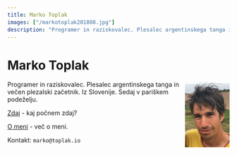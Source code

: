 ```yaml
---
title: Marko Toplak
images: ["/markotoplak201808.jpg"]
description: "Programer in raziskovalec. Plesalec argentinskega tanga in večen plezalski začetnik. "
---
```


# Marko Toplak

[<img src="/markotoplak201808_h200.jpg" style="max-width: 20%; float:right; margin-left: 3px;" alt="Marko Toplak's headshot" />](/markotoplak201808.jpg)
Programer in raziskovalec. Plesalec argentinskega tanga in
večen plezalski začetnik. Iz Slovenije. Sedaj v pariškem podeželju.

[Zdaj](/zdaj/) - kaj počnem zdaj?

[O meni](/o/) - več o meni.

Kontakt: `marko@toplak.io`